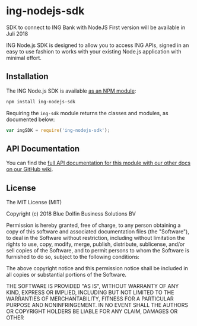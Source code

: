 # ing-nodejs-sdk
SDK to connect to ING Bank with NodeJS
First version will be available in Juli 2018


ING Node.js SDK is designed to allow you to access ING APIs, signed in an easy to use fashion to works with your existing Node.js application with minimal effort.

## Installation

The ING Node.js SDK is available [as an NPM module](https://npmjs.org/package/ing-nodejs-sdk):

```sh
npm install ing-nodejs-sdk
```

Requiring the `ing-sdk` module returns the classes and modules, as documented below:

```js
var ingSDK = require('ing-nodejs-sdk');

```

## API Documentation

You can find the [full API documentation for this module with our other docs on our GitHub wiki](https://github.com/BlueDolfin/ing-nodejs-sdk).

## License

The MIT License (MIT)

Copyright (c) 2018 Blue Dolfin Business Solutions BV

Permission is hereby granted, free of charge, to any person obtaining a copy
of this software and associated documentation files (the "Software"), to deal
in the Software without restriction, including without limitation the rights
to use, copy, modify, merge, publish, distribute, sublicense, and/or sell
copies of the Software, and to permit persons to whom the Software is
furnished to do so, subject to the following conditions:

The above copyright notice and this permission notice shall be included in
all copies or substantial portions of the Software.

THE SOFTWARE IS PROVIDED "AS IS", WITHOUT WARRANTY OF ANY KIND, EXPRESS OR
IMPLIED, INCLUDING BUT NOT LIMITED TO THE WARRANTIES OF MERCHANTABILITY,
FITNESS FOR A PARTICULAR PURPOSE AND NONINFRINGEMENT. IN NO EVENT SHALL THE
AUTHORS OR COPYRIGHT HOLDERS BE LIABLE FOR ANY CLAIM, DAMAGES OR OTHER